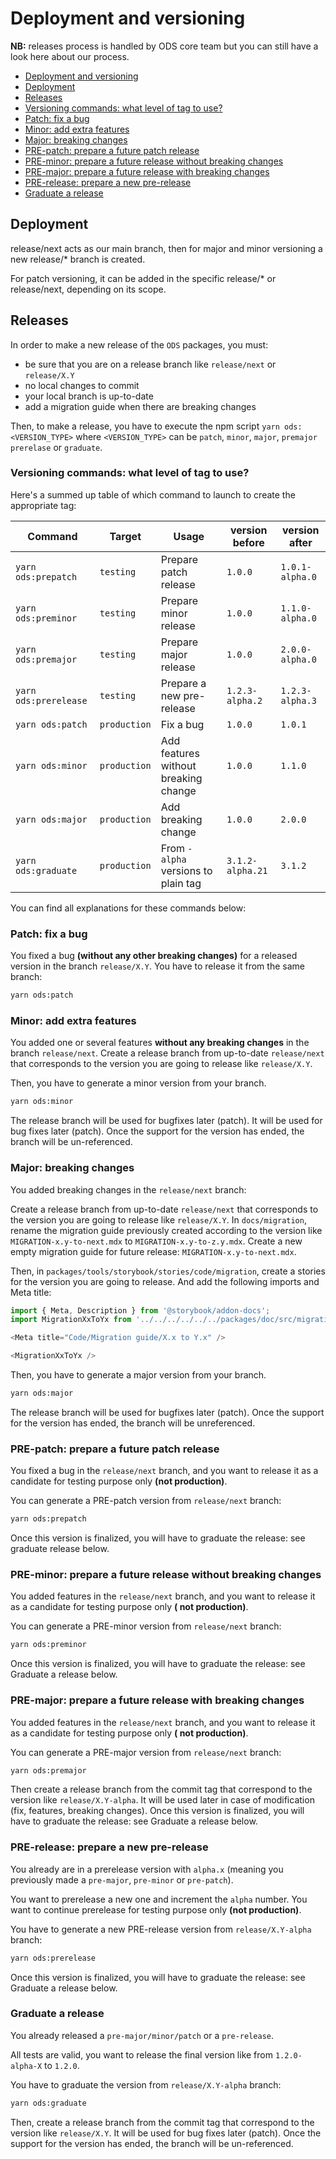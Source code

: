# Deployment and versioning

**NB:** releases process is handled by ODS core team but you can still have a look here about our process.

<!-- TOC -->

* [Deployment and versioning](#deployment-and-versioning)
* [Deployment](#deployment)
* [Releases](#releases)
* [Versioning commands: what level of tag to use?](#versioning-commands--what-level-of-tag-to-use)
* [Patch: fix a bug](#patch--fix-a-bug)
* [Minor: add extra features](#minor--add-extra-features)
* [Major: breaking changes](#major--breaking-changes)
* [PRE-patch: prepare a future patch release](#pre-patch--prepare-a-future-patch-release)
* [PRE-minor: prepare a future release without breaking changes](#pre-minor--prepare-a-future-release-without-breaking-changes)
* [PRE-major: prepare a future release with breaking changes](#pre-major--prepare-a-future-release-with-breaking-changes)
* [PRE-release: prepare a new pre-release](#pre-release--prepare-a-new-pre-release)
* [Graduate a release](#graduate-a-release)

<!-- TOC -->

## Deployment

release/next acts as our main branch, then for major and minor versioning a new release/* branch is created.

For patch versioning, it can be added in the specific release/* or release/next, depending on its scope.

## Releases

In order to make a new release of the `ODS` packages, you must:

- be sure that you are on a release branch like `release/next` or `release/X.Y`
- no local changes to commit
- your local branch is up-to-date
- add a migration guide when there are breaking changes

Then, to make a release, you have to execute the npm script `yarn ods:<VERSION_TYPE>`
where `<VERSION_TYPE>` can be `patch`, `minor`, `major`, `premajor` `prerelase` or `graduate`.

### Versioning commands: what level of tag to use?

Here's a summed up table of which command to launch to create the appropriate tag:

| Command               | Target       | Usage                                | version before   | version after   |
|-----------------------|--------------|--------------------------------------|------------------|-----------------|
| `yarn ods:prepatch`   | `testing`    | Prepare patch release                | `1.0.0`          | `1.0.1-alpha.0` |
| `yarn ods:preminor`   | `testing`    | Prepare minor release                | `1.0.0`          | `1.1.0-alpha.0` |
| `yarn ods:premajor`   | `testing`    | Prepare major release                | `1.0.0`          | `2.0.0-alpha.0` |
| `yarn ods:prerelease` | `testing`    | Prepare a new pre-release            | `1.2.3-alpha.2`  | `1.2.3-alpha.3` |
| `yarn ods:patch`      | `production` | Fix a bug                            | `1.0.0`          | `1.0.1`         |
| `yarn ods:minor`      | `production` | Add features without breaking change | `1.0.0`          | `1.1.0`         |
| `yarn ods:major`      | `production` | Add breaking change                  | `1.0.0`          | `2.0.0`         |
| `yarn ods:graduate`   | `production` | From `-alpha` versions to plain tag  | `3.1.2-alpha.21` | `3.1.2`         |

You can find all explanations for these commands below:

### Patch: fix a bug

You fixed a bug **(without any other breaking changes)** for a released version in the branch `release/X.Y`.
You have to release it from the same branch:

```bash
yarn ods:patch
```

### Minor: add extra features

You added one or several features **without any breaking changes** in the branch `release/next`.
Create a release branch from up-to-date `release/next` that corresponds to the version you are going to release like `release/X.Y`.

Then, you have to generate a minor version from your branch.

```bash
yarn ods:minor
```

The release branch will be used for bugfixes later (patch).
It will be used for bug fixes later (patch).
Once the support for the version has ended, the branch will be un-referenced.

### Major: breaking changes

You added breaking changes in the `release/next` branch:

Create a release branch from up-to-date `release/next` that corresponds to the version you are going to release like `release/X.Y`.
In `docs/migration`, rename the migration guide previously created according to the version like `MIGRATION-x.y-to-next.mdx` to `MIGRATION-x.y-to-z.y.mdx`.
Create a new empty migration guide for future release: `MIGRATION-x.y-to-next.mdx`.

Then, in `packages/tools/storybook/stories/code/migration`, create a stories for the version you are going to release.
And add the following imports and Meta title:
```typescript
import { Meta, Description } from '@storybook/addon-docs';
import MigrationXxToYx from '../../../../../../packages/doc/src/migration/MIGRATION-X.x-to-Y.x.mdx';

<Meta title="Code/Migration guide/X.x to Y.x" />

<MigrationXxToYx />
```

Then, you have to generate a major version from your branch.

```bash
yarn ods:major
```

The release branch will be used for bugfixes later (patch).
Once the support for the version has ended, the branch will be unreferenced.

### PRE-patch: prepare a future patch release

You fixed a bug in the `release/next` branch, and you want to release it as a candidate for testing purpose only **(not
production)**.

You can generate a PRE-patch version from `release/next` branch:

```bash
yarn ods:prepatch
```

Once this version is finalized, you will have to graduate the release: see graduate release below.

### PRE-minor: prepare a future release without breaking changes

You added features in the `release/next` branch, and you want to release it as a candidate for testing purpose only **(
not production)**.

You can generate a PRE-minor version from `release/next` branch:

```bash
yarn ods:preminor
```

Once this version is finalized, you will have to graduate the release: see Graduate a release below.

### PRE-major: prepare a future release with breaking changes

You added features in the `release/next` branch, and you want to release it as a candidate for testing purpose only **(
not production)**.

You can generate a PRE-major version from `release/next` branch:

```bash
yarn ods:premajor
```

Then create a release branch from the commit tag that correspond to the version like `release/X.Y-alpha`.
It will be used later in case of modification (fix, features, breaking changes).
Once this version is finalized, you will have to graduate the release: see Graduate a release below.

### PRE-release: prepare a new pre-release

You already are in a prerelease version with `alpha.x` (meaning you previously made a `pre-major`, `pre-minor`
or `pre-patch`).

You want to prerelease a new one and increment the `alpha` number. You want to continue prerelease for testing purpose
only **(not production)**.

You have to generate a new PRE-release version from `release/X.Y-alpha` branch:

```bash
yarn ods:prerelease
```

Once this version is finalized, you will have to graduate the release: see Graduate a release below.

### Graduate a release

You already released a `pre-major/minor/patch` or a `pre-release`.

All tests are valid, you want to release the final version like from `1.2.0-alpha-X` to `1.2.0`.

You have to graduate the version from `release/X.Y-alpha` branch:

```bash
yarn ods:graduate
```

Then, create a release branch from the commit tag that correspond to the version like `release/X.Y`.
It will be used for bug fixes later (patch).
Once the support for the version has ended, the branch will be un-referenced.
